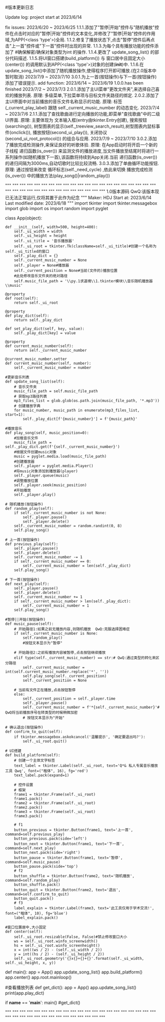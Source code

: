 #版本更新日志

Update log:
project start at 2023/6/14

fix issues:
    2023/6/20 ~ 2023/6/25
      1.1.1.添加了"暂停|开始"控件与"随机播放"控件在点击时对应的"暂停|开始"控件的文本变化,并修改了"暂停|开始"控件的作用域,为APP(<class 'type'>)全局.
      1.1.2.修复了播放状态下,点击"暂停"控件后再点击"上一首"控件或"下一首"控件时出现的异常.
      1.1.3.为每个具有播放功能的控件添加了 #确保解密/确保对象类型为int 的操作.
      1.1.4.更改了 update_song_list() 的部分代码描述.
      1.1.5.将UI窗口搭建(build_platform()) 与 窗口居中且固定大小(center()) 的调用默认到APP(<class 'type'>)对象的创建(__init__)中.
      1.1.6.在update_song_list()中添加了随机播放操作,使得程序打开即可播放.(在2.0版本中暂时取消)
    2023/7/9 ~ 2023/7/10
      3.0.1.为上一首(按钮操作)与下一首(按钮操作)添加了错误提示.
add function:
    2023/6/14 ~ 2023/6/19
      1.0.0.has been finished
    2023/7/2 ~ 2023/7/3
      2.0.1.添加了主UI菜单"更改文件夹",来选择自己喜欢的播放列表.
            原理: 多级菜单,下拉菜单项与目标文件夹路径的绑定.
      2.0.2.添加了主UI界面中对当前播放的音乐文件名称显示的功能.
            原理: 标签(_current_play_label) 跟随 self._current_music_number 的动态变化.
    2023/7/4 ~ 2023/7/6
      2.1.1.添加了查找歌曲进行定向播放的功能,即菜单"查找歌曲"中的二级UI界面.
            原理: 主要体现为 文本输入框(entry由tkinter.Entry创建), 搜索按钮(searching()), 树型图表的显示(self._treeview_search_result),树型图表内鼠标事件(onclick()), 播放按钮(second_ui_play()), 关闭协议(second_ui_root_protocol()) 的组合与应用.
    2023/7/9 ~ 2023/7/10
      3.0.2.添加了播放完成检测操作,来保证良好的听歌体验.
            原理: 在App启动时将开启一个新的子线程 递归函数(is_over()) 来监测文件的播放进度,当文件播放至结尾时将进行一系列操作(如随机播放下一首),该函数将持续到App关闭.当前 递归函数(is_over()) 的递归间隔为3000ms,自动切歌时比较比较流畅.
      3.0.3.添加了单曲循环功能按钮.
            原理: 通过按钮来改变 循环标志(self._need_cycle) ,依此来切换 播放完成检测(is_over()) 中的播放方法(play_song()|random_play())




""" """ """ """ """ """ """ """ """ """ """ """ """ """ """ """ """ """ """ """ """ """ """ """ """ """ """ """ """ """ """ """ """ """ """
1.0版本源码 QwQ:该版本现已无法正常运行,仅将其置于此作为纪念
"""
Maker: HDJ
Start at: 2023/6/14
Last modified date: 2023/6/18
"""
import tkinter
import tkinter.messagebox
import glob
import os
import random
import pyglet


class App(object):

    def __init__(self, width=500, height=400):
        self._ui_width = width
        self._ui_height = height
        self._ui_title = '音乐播放器'
        self._ui_root = tkinter.Tk(className=self._ui_title)#创建一个名称为self._ui_titled的窗口
        self._play_dict = {}
        self._current_music_number = None
        self._player = None#播放器
        self._current_position = None#当前(文件的)播放位置
        #此处修改音乐文件夹的绝对路径
        self.music_file_path = '\\py.1求道境\\1.tkinter模块\\音乐随机播放器\\music'

    @property
    def root(self):
        return self._ui_root

    @property
    def play_dict(self):
        return self._play_dict

    def set_play_dict(self, key, value):
        self._play_dict[key] = value

    @property
    def current_music_number(self):
        return self._current_music_number

    @current_music_number.setter
    def current_music_number(self, number):
        self._current_music_number = number

    #更新音乐列表
    def update_song_list(self):
        # 音乐文件夹
        music_file_path = self.music_file_path
        # 获取mp3路径列表
        mp3_files_list = glob.glob(os.path.join(music_file_path, '*.mp3'))
        # 创建播放字典
        for music_number, music_path in enumerate(mp3_files_list, start=1):
            self._play_dict[f'{music_number}'] = f'{music_path}'

    #播放音乐
    def play_song(self, music_position=0):
        #加载音乐文件
        music_file_path = self._play_dict.get(f'{self._current_music_number}')
        #根据文件创建music对象
        music = pyglet.media.load(music_file_path)
        #创建播放器
        self._player = pyglet.media.Player()
        #将music对象添加到播放器(player)
        self._player.queue(music)
        #调整播放位置
        self._player.seek(music_position)
        #开始播放
        self._player.play()

    # 随机播放(按钮操作)
    def random_play(self):
        if self._current_music_number is not None:
            self._player.pause()
            self._player.delete()
        self._current_music_number = random.randint(0, 8)
        self.play_song()

    # 上一首(按钮操作)
    def previous_play(self):
        self._player.pause()
        self._player.delete()
        self._current_music_number -= 1
        if self._current_music_number == 0:
            self._current_music_number = len(self._play_dict)
        self.play_song()

    # 下一首(按钮操作)
    def next_play(self):
        self._player.pause()
        self._player.delete()
        self._current_music_number += 1
        if self._current_music_number > len(self._play_dict):
            self._current_music_number = 1
        self.play_song()

    #暂停||开始(按钮操作)
    def music_pause(self):
        # 开始路径1:如果之前无播放内容,则随机播放  QwQ:克服选择困难症
        if self._current_music_number is None:
            self.random_play()
            #按钮文本显示为"暂停"

        # 开始路径2:之前有播放内容被暂停,点击按钮继续播放
        elif type(self._current_music_number) == str:# QwQ:通过类型的转化来区分路径
            self._current_music_number = int(self.current_music_number.replace('*', ''))
            self.play_song(self._current_position)
            self._current_position = None

        # 当前有文件正在播放,点击按钮暂停
        else:
            self._current_position = self._player.time
            self._player.pause()
            self._current_music_number = f'*{self._current_music_number}'# QwQ将当前播放序号在转类型的时候稍微加密
            # 按钮文本显示为"开始"

    # 确认退出(按钮操作)
    def confirm_to_quit(self):
        if tkinter.messagebox.askokcancel('温馨提示', '确定要退出吗?'):
            self._ui_root.quit()

    # UI搭建
    def build_platform(self):
        # 创建一个主体文字标签
        text_label = tkinter.Label(self._ui_root, text='Q*& 私人专属音乐播放工具 Qwq', font=("楷体", 16), fg='red')
        text_label.pack(expand=1)

        # 控件设置
        # 框架
        frame1 = tkinter.Frame(self._ui_root)
        frame1.pack()
        frame2 = tkinter.Frame(self._ui_root)
        frame2.pack()
        frame3 = tkinter.Frame(self._ui_root)
        frame3.pack()

        # f1
        button_previous = tkinter.Button(frame1, text='上一首', command=self.previous_play)
        button_previous.pack(side='left')
        button_next = tkinter.Button(frame1, text='下一首', command=self.next_play)
        button_next.pack(side='right')
        button_pause = tkinter.Button(frame1, text='暂停', command=self.music_pause)
        button_pause.pack(side='top')
        # f2
        button_shuffle = tkinter.Button(frame2, text='随机播放', command=self.random_play)
        button_shuffle.pack()
        button_quit = tkinter.Button(frame2, text='退出', command=self.confirm_to_quit)
        button_quit.pack()
        # f3
        label_explain = tkinter.Label(frame3, text='此工具仅用于学术交流!', font=("楷体", 10), fg='blue')
        label_explain.pack()

    #窗口位置居中,大小固定
    def center(self):
        self._ui_root.resizable(False, False)#禁止修改窗口大小
        ws = self._ui_root.winfo_screenwidth()
        hs = self._ui_root.winfo_screenheight()
        x = int((ws / 2) - (self._ui_width / 2))
        y = int((hs / 2) - (self._ui_height / 2))
        self._ui_root.geometry('{}x{}+{}+{}'.format(self._ui_width, self._ui_height, x, y))


def main():
    app = App()
    app.update_song_list()
    app.build_platform()
    app.center()
    app.root.mainloop()


#查看播放列表
def get_dict():
    app = App()
    app.update_song_list()
    print(app.play_dict)


if __name__ == '__main__':
    main()
    #get_dict()

""" """ """ """ """ """ """ """ """ """ """ """ """ """ """ """ """ """ """ """ """ """ """ """ """ """ """ """ """ """ """ """ """ """ """


